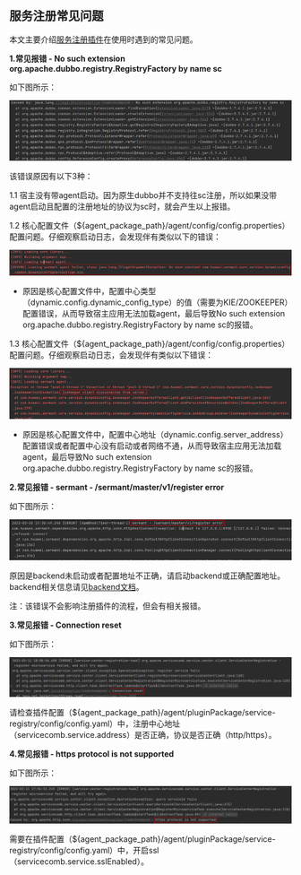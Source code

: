 ## 服务注册常见问题

本文主要介绍[服务注册插件](../../../sermant-plugins/sermant-service-registry)在使用时遇到的常见问题。

**1.常见报错 - No such extension org.apache.dubbo.registry.RegistryFactory by name sc**

如下图所示：

![No such extension org.apache.dubbo.registry.RegistryFactory by name sc](../../binary-docs/registry-faq-1.png)

该错误原因有以下3种：

1.1 宿主没有带agent启动。因为原生dubbo并不支持往sc注册，所以如果没带agent启动且配置的注册地址的协议为sc时，就会产生以上报错。

1.2 核心配置文件（${agent_package_path}/agent/config/config.properties）配置问题。仔细观察启动日志，会发现伴有类似以下的错误：

![核心配置文件错误](../../binary-docs/registry-faq-2.png)

- 原因是核心配置文件中，配置中心类型（dynamic.config.dynamic_config_type）的值（需要为KIE/ZOOKEEPER）配置错误，从而导致宿主应用无法加载agent，最后导致No such extension org.apache.dubbo.registry.RegistryFactory by name sc的报错。

1.3 核心配置文件（${agent_package_path}/agent/config/config.properties）配置问题。仔细观察启动日志，会发现伴有类似以下错误：

![核心配置文件错误](../../binary-docs/registry-faq-3.png)

- 原因是核心配置文件中，配置中心地址（dynamic.config.server_address）配置错误或者配置中心没有启动或者网络不通，从而导致宿主应用无法加载agent，最后导致No such extension org.apache.dubbo.registry.RegistryFactory by name sc的报错。

**2.常见报错 - sermant - /sermant/master/v1/register error**

如下图所示：

![register error](../../binary-docs/registry-faq-4.png)

原因是backend未启动或者配置地址不正确，请启动backend或正确配置地址。backend相关信息请见[backend文档](../backend.md)。

注：该错误不会影响注册插件的流程，但会有相关报错。

**3.常见报错 - Connection reset**

如下图所示：

![Connection reset](../../binary-docs/registry-faq-5.png)

请检查插件配置（${agent_package_path}/agent/pluginPackage/service-registry/config/config.yaml）中，注册中心地址（servicecomb.service.address）是否正确，协议是否正确（http/https）。

**4.常见报错 - https protocol is not supported**

如下图所示：

![https protocol is not supported](../../binary-docs/registry-faq-6.png)

需要在插件配置（${agent_package_path}/agent/pluginPackage/service-registry/config/config.yaml）中，开启ssl（servicecomb.service.sslEnabled）。